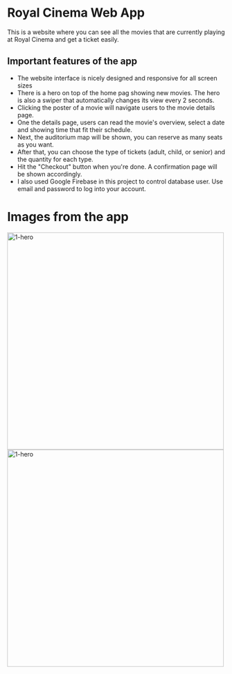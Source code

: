 # Royal Cinema Web App

This is a website where you can see all the movies that are currently playing at Royal Cinema and get a ticket easily.

## Important features of the app
- The website interface is nicely designed and responsive for all screen sizes 
- There is a hero on top of the home pag showing new movies. The hero is also a swiper that automatically changes its view every 2 seconds.
- Clicking the poster of a movie will navigate users to the movie details page. 
- One the details page, users can read the movie's overview, select a date and showing time that fit their schedule. 
- Next, the auditorium map will be shown, you can reserve as many seats as you want.
- After that, you can choose the type of tickets (adult, child, or senior) and the quantity for each type.
- Hit the "Checkout" button when you're done. A confirmation page will be shown accordingly.
- I also used Google Firebase in this project to control database user. Use email and password to log into your account.

# Images from the app
<!-- <div float="left" class="horizontalgap" style="width:20px"> -->
<div>
<img width="500" alt="1-hero" src="https://user-images.githubusercontent.com/85639418/217867053-66208605-1964-4e08-bc9b-42bb266e5561.png">

<img width="500" alt="1-hero" src="https://user-images.githubusercontent.com/85639418/217867053-66208605-1964-4e08-bc9b-42bb266e5561.png">
</div>

